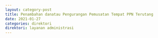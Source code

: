 ```yaml
---
layout: category-post
title: Penambahan danatau Pengurangan Pemusatan Tempat PPN Terutang
date: 2021-01-27
categories: direktori
direktori: layanan administrasi
---
```

